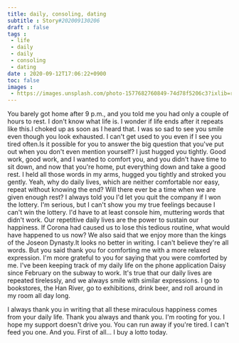 ```yaml
---
title: daily, consoling, dating
subtitle : Story#202009130206
draft : false
tags :
 - life
 - daily
 - daily
 - consoling
 - dating
date : 2020-09-12T17:06:22+0900
toc: false
images : 
 - https://images.unsplash.com/photo-1577682760849-74d78f5206c3?ixlib=rb-1.2.1&q=80&fm=jpg&crop=entropy&cs=tinysrgb&w=1080&fit=max&ixid=eyJhcHBfaWQiOjE1NTU0OX0
---
```


You barely got home after 9 p.m., and you told me you had only a couple of hours to rest. I don't know what life is. I wonder if life ends after it repeats like this.I choked up as soon as I heard that. I was so sad to see you smile even though you look exhausted. I can't get used to you even if I see you tired often.Is it possible for you to answer the big question that you've put out when you don't even mention yourself? I just hugged you tightly. Good work, good work, and I wanted to comfort you, and you didn't have time to sit down, and now that you're home, put everything down and take a good rest. I held all those words in my arms, hugged you tightly and stroked you gently. Yeah, why do daily lives, which are neither comfortable nor easy, repeat without knowing the end? Will there ever be a time when we are given enough rest? I always told you I'd let you quit the company if I won the lottery. I'm serious, but I can't show you my true feelings because I can't win the lottery. I'd have to at least console him, muttering words that didn't work. Our repetitive daily lives are the power to sustain our happiness. If Corona had caused us to lose this tedious routine, what would have happened to us now? We also said that we enjoy more than the kings of the Joseon Dynasty.It looks no better in writing. I can't believe they're all words. But you said thank you for comforting me with a more relaxed expression. I'm more grateful to you for saying that you were comforted by me. I've been keeping track of my daily life on the phone application Daisy since February on the subway to work. It's true that our daily lives are repeated tirelessly, and we always smile with similar expressions. I go to bookstores, the Han River, go to exhibitions, drink beer, and roll around in my room all day long.  

I always thank you in writing that all these miraculous happiness comes from your daily life. Thank you always and thank you. I'm rooting for you. I hope my support doesn't drive you. You can run away if you're tired. I can't feed you one. And you. First of all... I buy a lotto today.  

